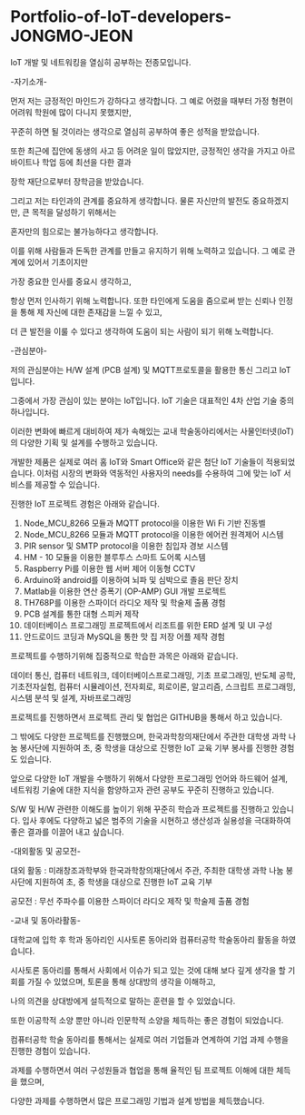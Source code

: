 # Portfolio-of-IoT-developers-JONGMO-JEON
IoT 개발 및 네트워킹을 열심히 공부하는 전종모입니다.

-자기소개-

먼저 저는 긍정적인 마인드가 강하다고 생각합니다. 그 예로 어렸을 때부터 가정 형편이 어려워 학원에 많이 다니지 못했지만, 

꾸준히 하면 될 것이라는 생각으로 열심히 공부하여 좋은 성적을 받았습니다.

또한 최근에 집안에 동생의 사고 등 어려운 일이 많았지만, 긍정적인 생각을 가지고 아르바이트나 학업 등에 최선을 다한 결과 

장학 재단으로부터 장학금을 받았습니다. 

그리고 저는 타인과의 관계를 중요하게 생각합니다. 물론 자신만의 발전도 중요하겠지만, 큰 목적을 달성하기 위해서는 

혼자만의 힘으로는 불가능하다고 생각합니다. 

이를 위해 사람들과 돈독한 관계를 만들고 유지하기 위해 노력하고 있습니다. 그 예로 관계에 있어서 기초이지만 

가장 중요한 인사를 중요시 생각하고, 

항상 먼저 인사하기 위해 노력합니다. 또한 타인에게 도움을 줌으로써 받는 신뢰나 인정을 통해 제 자신에 대한 존재감을 느낄 수 있고, 

더 큰 발전을 이룰 수 있다고 생각하여 도움이 되는 사람이 되기 위해 노력합니다.





-관심분야-

저의 관심분야는 H/W 설계 (PCB 설계) 및 MQTT프로토콜을 활용한 통신 그리고 IoT입니다. 

그중에서 가장 관심이 있는 분야는 IoT입니다. IoT 기술은 대표적인 4차 산업 기술 중의 하나입니다. 

이러한 변화에 빠르게 대비하여 제가 속해있는 교내 학술동아리에서는 사물인터넷(IoT)의 다양한 기획 및 설계를 수행하고 있습니다. 

개발한 제품은 실제로 여러 홈 IoT와 Smart Office와 같은 첨단 IoT 기술들이 적용되었습니다. 이처럼 시장의 변화와 역동적인 사용자의 needs를 수용하여 그에 맞는 IoT 서비스를 제공할 수 있습니다.

진행한 IoT 프로젝트 경험은 아래와 같습니다.

1. Node_MCU_8266 모듈과 MQTT protocol을 이용한 Wi Fi 기반 진동벨
2. Node_MCU_8266 모듈과 MQTT protocol을 이용한 에어컨 원격제어 시스템
3. PIR sensor 및 SMTP protocol을 이용한 침입자 경보 시스템
4. HM - 10 모듈을 이용한 블루투스 스마트 도어록 시스템
5. Raspberry Pi를 이용한 웹 서버 제어 이동형 CCTV
6. Arduino와 android를 이용하여 뇌파 및 심박으로 졸음 판단 장치
7. Matlab을 이용한 연산 증폭기 (OP-AMP) GUI 개발 프로젝트
8. TH768P를 이용한 스파이더 라디오 제작 및 학술제 출품 경험
9. PCB 설계를 통한 대형 스피커 제작
10. 데이터베이스 프로그래밍 프로젝트에서 리조트를 위한 ERD 설계 및 UI 구성
11. 안드로이드 코딩과 MySQL을 통한 맛 집 저장 어플 제작 경험

프로젝트를 수행하기위해 집중적으로 학습한 과목은 아래와 같습니다.

데이터 통신, 컴퓨터 네트워크, 데이터베이스프로그래밍, 기초 프로그래밍, 
반도체 공학, 기초전자실험, 컴퓨터 시뮬레이션, 전자회로, 회로이론, 알고리즘, 
스크립트 프로그래밍, 시스템 분석 및 설계, 자바프로그래밍

프로젝트를 진행하면서 프로젝트 관리 및 협업은 GITHUB을 통해서 하고 있습니다.

그 밖에도 다양한 프로젝트를 진행했으며, 한국과학창의재단에서 주관한 대학생 과학 나눔 봉사단에 지원하여 초, 중 학생을 대상으로 진행한 IoT 교육 기부 봉사를 진행한 경험도 있습니다.

앞으로 다양한 IoT 개발을 수행하기 위해서 다양한 프로그래밍 언어와 하드웨어 설계, 네트워킹 기술에 대한 지식을 함양하고자 관련 공부도 꾸준히 진행하고 있습니다.

S/W 및 H/W 관련한 이해도를 높이기 위해 꾸준히 학습과 프로젝트를 진행하고 있습니다. 입사 후에도 다양하고 넓은 범주의 기술을 시현하고 생산성과 실용성을 극대화하여 좋은 결과를 이끌어 내고 싶습니다.





-대외활동 및 공모전-

대외 활동 : 미래창조과학부와 한국과학창의재단에서 주관, 주최한 대학생 과학 나눔 봉사단에 지원하여 초, 중 학생을 대상으로 진행한 IoT 교육 기부

공모전 : 무선 주파수를 이용한 스파이더 라디오 제작 및 학술제 출품 경험





-교내 및 동아라활동-

대학교에 입학 후 학과 동아리인 시사토론 동아리와 컴퓨터공학 학술동아리 활동을 하였습니다. 

시사토론 동아리를 통해서 사회에서 이슈가 되고 있는 것에 대해 보다 깊게 생각을 할 기회를 가질 수 있었으며, 토론을 통해 상대방의 생각을 이해하고, 

나의 의견을 상대방에게 설득적으로 말하는 훈련을 할 수 있었습니다. 

또한 이공학적 소양 뿐만 아니라 인문학적 소양을 체득하는 좋은 경험이 되었습니다.

컴퓨터공학 학술 동아리를 통해서는 실제로 여러 기업들과 연계하여 기업 과제 수행을 진행한 경험이 있습니다. 

과제를 수행하면서 여러 구성원들과 협업을 통해 율적인 팀 프로젝트 이해에 대한 체득을 했으며,

다양한 과제를 수행하면서 많은 프로그래밍 기법과 설계 방법을 체득했습니다.
